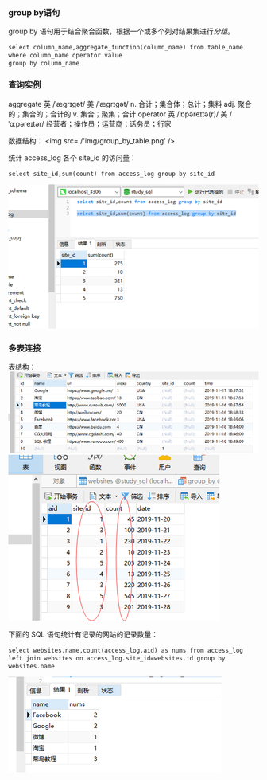 ### group by语句

group by 语句用于结合聚合函数，根据一个或多个列对结果集进行*分组*。

```
select column_name,aggregate_function(column_name) from table_name
where column_name operator value
group by column_name
```

### 查询实例
aggregate 英 /ˈæɡrɪɡət/  美 /ˈæɡrɪɡət/ n. 合计；集合体；总计；集料 adj. 聚合的；集合的；合计的 v. 集合；聚集；合计
operator 英 /ˈɒpəreɪtə(r)/  美 /ˈɑːpəreɪtər/ 经营者；操作员；运营商；话务员；行家

数据结构：
<img src=./'img/group_by_table.png' />

统计 access_log 各个 site_id 的访问量：
```
select site_id,sum(count) from access_log group by site_id
```
<img src='./img/group_by_sum.png' />

### 多表连接

表结构：
<img src='./img/group_by_websites.png' />
<img src='./img/group_by_table.png' />

下面的 SQL 语句统计有记录的网站的记录数量：

```
select websites.name,count(access_log.aid) as nums from access_log
left join websites on access_log.site_id=websites.id group by websites.name
```
<img src='./img/group_by_left_join_on.png' />
